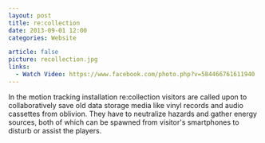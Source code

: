 ```yaml
---
layout: post
title: re:collection
date: 2013-09-01 12:00
categories: Website

article: false
picture: recollection.jpg
links:
  - Watch Video: https://www.facebook.com/photo.php?v=584466761611940
---
```


In the motion tracking installation re:collection visitors are called upon to collaboratively save old data storage media like vinyl records and audio cassettes from oblivion. They have to neutralize hazards and gather energy sources, both of which can be spawned from visitor's smartphones to disturb or assist the players.
